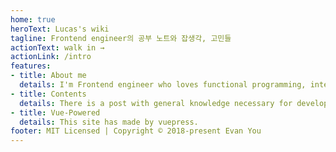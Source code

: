 ```yaml
---
home: true
heroText: Lucas's wiki
tagline: Frontend engineer의 공부 노트와 잡생각, 고민들
actionText: walk in →
actionLink: /intro
features:
- title: About me
  details: I'm Frontend engineer who loves functional programming, interested in writing solid and beautiful code and TDD. If you will discuss technology, please do not hesitate to send an e-mail to lucas.han.public@gmail.com.
- title: Contents
  details: There is a post with general knowledge necessary for development including frontend technology. In addition, there are some post about the developer's worries too.
- title: Vue-Powered
  details: This site has made by vuepress.
footer: MIT Licensed | Copyright © 2018-present Evan You
---
```

